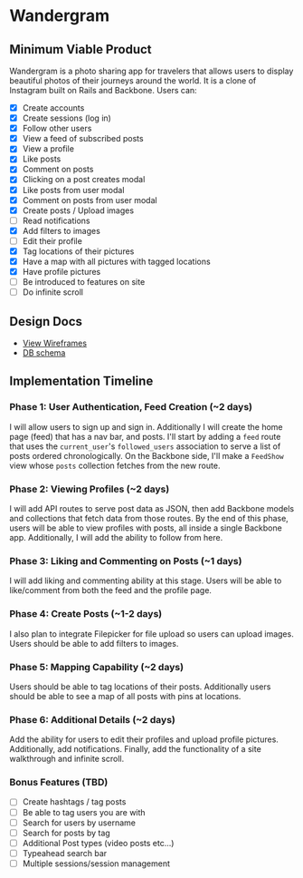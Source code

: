 # Wandergram

[heroku]: http://wandergram.herokuapp.com

## Minimum Viable Product
Wandergram is a photo sharing app for travelers that allows users to display beautiful photos of their journeys around the world. It is a clone of Instagram built on Rails and Backbone. Users can:

<!-- This is a Markdown checklist. Use it to keep track of your progress! -->

- [X] Create accounts
- [X] Create sessions (log in)
- [X] Follow other users
- [X] View a feed of subscribed posts
- [X] View a profile
- [X] Like posts
- [X] Comment on posts
- [X] Clicking on a post creates modal
- [X] Like posts from user modal
- [X] Comment on posts from user modal
- [X] Create posts / Upload images
- [ ] Read notifications
- [X] Add filters to images
- [ ] Edit their profile
- [X] Tag locations of their pictures
- [X] Have a map with all pictures with tagged locations
- [X] Have profile pictures
- [ ] Be introduced to features on site
- [ ] Do infinite scroll

## Design Docs
* [View Wireframes][views]
* [DB schema][schema]

[views]: ./docs/views.md
[schema]: ./docs/schema.md

## Implementation Timeline

### Phase 1: User Authentication, Feed Creation (~2 days)
I will allow users to sign up and sign in. Additionally I will create the home page (feed) that has a nav bar, and posts. I'll start by adding a `feed` route that uses the `current_user`'s `followed_users` association to serve a list of posts ordered chronologically. On the Backbone side, I'll make a `FeedShow` view whose `posts` collection fetches from the new route.


### Phase 2: Viewing Profiles (~2 days)
I will add API routes to serve post data as JSON, then add Backbone models and collections that fetch data from those routes. By the end of this phase, users will be able to view profiles with posts, all inside a single Backbone app. Additionally, I will add the ability to follow from here.


### Phase 3: Liking and Commenting on Posts (~1 days)
I will add liking and commenting ability at this stage. Users will be able to like/comment from both the feed and the profile page.


### Phase 4: Create Posts (~1-2 days)
I also plan to integrate Filepicker for file upload so
users can upload images. Users should be able to add filters to images.


### Phase 5: Mapping Capability (~2 days)
Users should be able to tag locations of their posts. Additionally users should be able to see a map of all posts with pins at locations.


### Phase 6: Additional Details (~2 days)
Add the ability for users to edit their profiles and upload profile pictures. Additionally, add notifications. Finally, add the functionality of a site walkthrough and infinite scroll.


### Bonus Features (TBD)
- [ ] Create hashtags / tag posts
- [ ] Be able to tag users you are with
- [ ] Search for users by username
- [ ] Search for posts by tag
- [ ] Additional Post types (video posts etc...)
- [ ] Typeahead search bar
- [ ] Multiple sessions/session management
